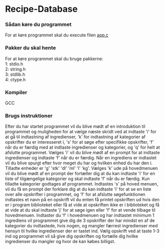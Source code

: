 # Recipe-Database

### Sådan køre du programmet
For at køre programmet skal du execute filen [app.c](src/app.c)

### Pakker du skal hente
For at køre programmet skal du bruge pakkerne:
<br>
1: stdio.h
<br>
2: string.h
<br>
3: stdlib.h
<br>
4: ctype.h


### Kompiler
GCC

### Brugs instruktioner
Efter du har startet programmet vil du blive mødt af en introduktion
til programmet og muligheden for at vælge næste skridt ved at indtaste 'i'
for at gå til indtastning af ingredienser, 'k' for indtastning af kategorier af
opskrifter du er interesseret i, 's' for at søge efter specifikke opskrifter, 'f' når du er færdig med at indtaste ingredienser og kategorier,
og 'q' for helt at afslutte programmet. Vælges 'i' vil du blive mødt af
en prompt for at indtaste ingredienser og indtaste 'f' når du er færdig.
Når en ingrediens er indtastet vil du blive spurgt efter hvor meget du har og
hvilken enhed du har den i. Tilladte enheder er 'g' 'stk' 'dl' 'ml' 'l' 'kg'.
Vælges 'k' ude på hovedmenuen vil du blive mødt af en prompt der fortæller dig
at du kan indtaste 'i' for en liste of tilgængelige kategorier og skal indtaste 'f'
når du er færdig. Kun tilladte kategorier godtages af programmet.
Indtastes 's' på hoved menuen, vil du få en prompt der forklare dig at du kan indtaste 'l'
for at se en liste over alle opskrifter i programmet, og 'f' for at afslutte søgefunktionen
indtastes et navn på en opskrift vil du enten få printet opskriften ud hvis den er i
program biblioteket eller få at vide at opskriften ikke er i biblioteket og få at vide at
du skal indtaste 'j' for at søge igen eller 'f' for at vende tilbage til hovedmenuen.
Indtaster du 'f' i hovedmenuen og har indtastet minimum 1 ingrediens vil programmet
give dig de 3 opskrifter der har mindst en af de kategorier du indtastede, hvis nogen, og
mangler færrest ingredienser med hensyn til hvilke ingredienser der er tastet ind.
Vælg opskrift ved at taste 1-3 ind og programmet vil så give dig opskriften og fortælle
dig hvilke ingredienser du mangler og hvor de kan købes billigst.


